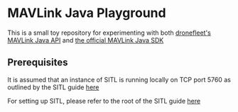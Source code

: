 # MAVLink Java Playground
This is a small toy repository for experimenting with both
[dronefleet's MAVLink Java API](https://github.com/dronefleet/mavlink)
and [the official MAVLink Java SDK](https://github.com/mavlink/MAVSDK-Java)

## Prerequisites
It is assumed that an instance of SITL is running locally on TCP port 5760 as outlined
by the SITL guide [here](https://ardupilot.org/dev/docs/using-sitl-for-ardupilot-testing.html#connecting-other-additional-ground-stations)  

For setting up SITL, please refer to the root of the SITL guide
[here](https://ardupilot.org/dev/docs/SITL-setup-landingpage.html)

